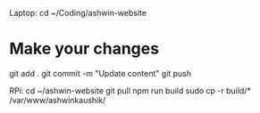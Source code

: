 Laptop:
cd ~/Coding/ashwin-website
# Make your changes
git add .
git commit -m "Update content"
git push

RPi:
cd ~/ashwin-website
git pull
npm run build
sudo cp -r build/* /var/www/ashwinkaushik/